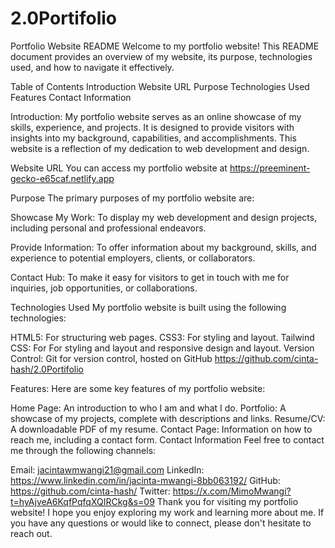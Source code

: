# 2.0Portifolio
Portfolio Website README Welcome to my portfolio website! This README document provides an overview of my website, its purpose, technologies used, and how to navigate it effectively.

Table of Contents Introduction Website URL Purpose Technologies Used Features Contact Information

Introduction: My portfolio website serves as an online showcase of my skills, experience, and projects. It is designed to provide visitors with insights into my background, capabilities, and accomplishments. This website is a reflection of my dedication to web development and design.

Website URL You can access my portfolio website at https://preeminent-gecko-e65caf.netlify.app

Purpose The primary purposes of my portfolio website are:

Showcase My Work: To display my web development and design projects, including personal and professional endeavors.

Provide Information: To offer information about my background, skills, and experience to potential employers, clients, or collaborators.

Contact Hub: To make it easy for visitors to get in touch with me for inquiries, job opportunities, or collaborations.

Technologies Used My portfolio website is built using the following technologies:

HTML5: For structuring web pages. CSS3: For styling and layout. Tailwind CSS: For For styling and layout and responsive design and layout. Version Control: Git for version control, hosted on GitHub https://github.com/cinta-hash/2.0Portifolio

Features: Here are some key features of my portfolio website:

Home Page: An introduction to who I am and what I do. Portfolio: A showcase of my projects, complete with descriptions and links. Resume/CV: A downloadable PDF of my resume. Contact Page: Information on how to reach me, including a contact form. Contact Information Feel free to contact me through the following channels:

Email: jacintawmwangi21@gmail.com LinkedIn: https://www.linkedin.com/in/jacinta-mwangi-8bb063192/ GitHub: https://github.com/cinta-hash/
 Twitter: https://x.com/MimoMwangi?t=hyAjveA6KqfPqfqXQIRCkg&s=09 Thank you for visiting my portfolio website! I hope you enjoy exploring my work and learning more about me. If you have any questions or would like to connect, please don't hesitate to reach out.
